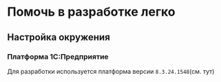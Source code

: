 # Помочь в разработке легко

## Настройка окружения

### Платформа 1С:Предприятие

Для разработки используется платформа версии `8.3.24.1548`(см. тут)
